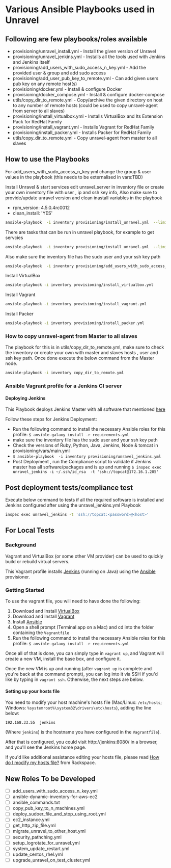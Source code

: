 # Various Ansible Playbooks used in Unravel

## Following are few playbooks/roles available  
* provisioning/unravel_install.yml - Install the given version of Unravel 
* provisioning/unravel_jenkins.yml - Installs all the tools used with Jenkins and Jenkins itself
* provisioning/add_users_with_sudo_access_n_key.yml - Add the provided user & group and add sudo access
* provisioning/add_user_pub_key_to_remote.yml - Can add given users pub key on any remote host(s) 
* provisioning/docker.yml - Install & configure Docker 
* provisioning/docker_compose.yml - Install & configure docker-compose 
* utils/copy_dir_to_remote.yml - Copy/archive the given directory on host to any number of remote hosts (could be used to copy unravel-agent from server to all slaves)
* provisioning/install_virtualbox.yml - Installs VirtualBox and Its Extension Pack for RedHat Family 
* provisioning/install_vagrant.yml - Installs Vagrant for RedHat Family 
* provisioning/install_packer.yml - Installs Packer for RedHat Family 
* utils/copy_dir_to_remote.yml - Copy unravel-agent from master to all slaves

## How to use the Playbooks
For add_users_with_sudo_access_n_key.yml change the group & user values in the playbook (this needs to be externalised in vars:TBD)

Install Unravel & start services
edit unravel_server in inventory file or create your own inventory file with user , ip and ssh key info,
Also make sure to provide/update unravel version and clean inastall variables in the playbook 
* rpm_version: 4.5.0.4rc0012
* clean_install: 'YES'
```bash
ansible-playbook  -i inventory provisioning/install_unravel.yml  --limit=unravel_server 
```

There are tasks that can be run in unravel playbook, for example to get servcies 
```bash
ansible-playbook  -i inventory provisioning/install_unravel.yml  --limit=unravel_server   --tags get_services
```

Also make sure the inventory file has the sudo user and your ssh key path

```bash
ansible-playbook  -i inventory provisioning/add_users_with_sudo_access_n_key.yml
```

Install VirtualBox 
```bash
ansible-playbook -i inventory provisioning/install_virtualbox.yml
```

Install Vagrant
```bash
ansible-playbook -i inventory provisioning/install_vagrant.yml
```

Install Packer
```bash
ansible-playbook -i inventory provisioning/install_packer.yml
```

### How to copy unravel-agent from Master to all slaves
The playbook for this is in utils/copy_dir_to_remote.yml, make sure to check the inventory or create your own with master and slaves hosts , user and ssh key path. Once done execute the below command from the Master node.
```bash
ansible-playbook -i inventory copy_dir_to_remote.yml
```

### Ansible Vagrant profile for a Jenkins CI server


#### Deploying Jenkins
This Playbook deploys Jenkins Master with all software that mentioned [here](https://unraveldata.atlassian.net/wiki/spaces/DEVOPS/pages/641040541/Jenkins+Server)

Follow these steps for Jenkins Deployment:
* Run the following command to install the necessary Ansible roles for this profile: `$ ansible-galaxy install -r requirements.yml` 
* make sure the inventory file has the sudo user and your ssh key path
* Check the versions of Ruby, Python, Java, Jenkins, Node & tomcat in provisioning/vars/main.yml
* `$ ansible-playbook  -i inventory provisioning/unravel_jenkins.yml`
* Post Deployment , run the Compliance script to validate if Jenkins master has all software/packages and is up and running `$ inspec exec unravel_jenkins -i ~/.ssh/id_rsa  -t 'ssh://topcat@172.16.1.205'`

## Post deployment tests/compliance test
Execute below command to tests if all the required software is installed and Jenkins configured after using the unravel_jenkins.yml Playbook
```bash
inspec exec unravel_jenkins -t 'ssh://topcat:<password>@<host>'
```
## For Local Tests

### Background

Vagrant and VirtualBox (or some other VM provider) can be used to quickly build or rebuild virtual servers.

This Vagrant profile installs [Jenkins](http://jenkins-ci.org/) (running on Java) using the [Ansible](http://www.ansible.com/) provisioner.

### Getting Started


To use the vagrant file, you will need to have done the following:

  1. Download and Install [VirtualBox](https://www.virtualbox.org/wiki/Downloads)
  2. Download and Install [Vagrant](https://www.vagrantup.com/downloads.html)
  3. Install [Ansible](http://docs.ansible.com/ansible/latest/intro_installation.html)
  4. Open a shell prompt (Terminal app on a Mac) and cd into the folder containing the `Vagrantfile`
  5. Run the following command to install the necessary Ansible roles for this profile: `$ ansible-galaxy install -r requirements.yml`

Once all of that is done, you can simply type in `vagrant up`, and Vagrant will create a new VM, install the base box, and configure it.

Once the new VM is up and running (after `vagrant up` is complete and you're back at the command prompt), you can log into it via SSH if you'd like by typing in `vagrant ssh`. Otherwise, the next steps are below.

#### Setting up your hosts file

You need to modify your host machine's hosts file (Mac/Linux: `/etc/hosts`; Windows: `%systemroot%\system32\drivers\etc\hosts`), adding the line below:

    192.168.33.55  jenkins

(Where `jenkins`) is the hostname you have configured in the `Vagrantfile`).

After that is configured, you could visit http://jenkins:8080/ in a browser, and you'll see the Jenkins home page.

If you'd like additional assistance editing your hosts file, please read [How do I modify my hosts file?](http://www.rackspace.com/knowledge_center/article/how-do-i-modify-my-hosts-file) from Rackspace.

## New Roles To be Developed
- [ ] add_users_with_sudo_access_n_key.yml
- [ ] ansible-dynamic-inventory-for-aws-ec2
- [ ] ansible_commands.txt
- [ ] copy_pub_key_to_n_machines.yml
- [ ] deploy_sudoer_file_and_stop_using_root.yml
- [ ] ec2_instance.yml
- [ ] get_http_zip_file.yml
- [ ] migrate_unravel_to_other_host.yml
- [ ] security_pathching.yml
- [ ] setup_logrotate_for_unravel.yml
- [ ] system_update_restart.yml
- [ ] update_centos_rhel.yml
- [ ] upgrade_unravel_on_test_cluster.yml
